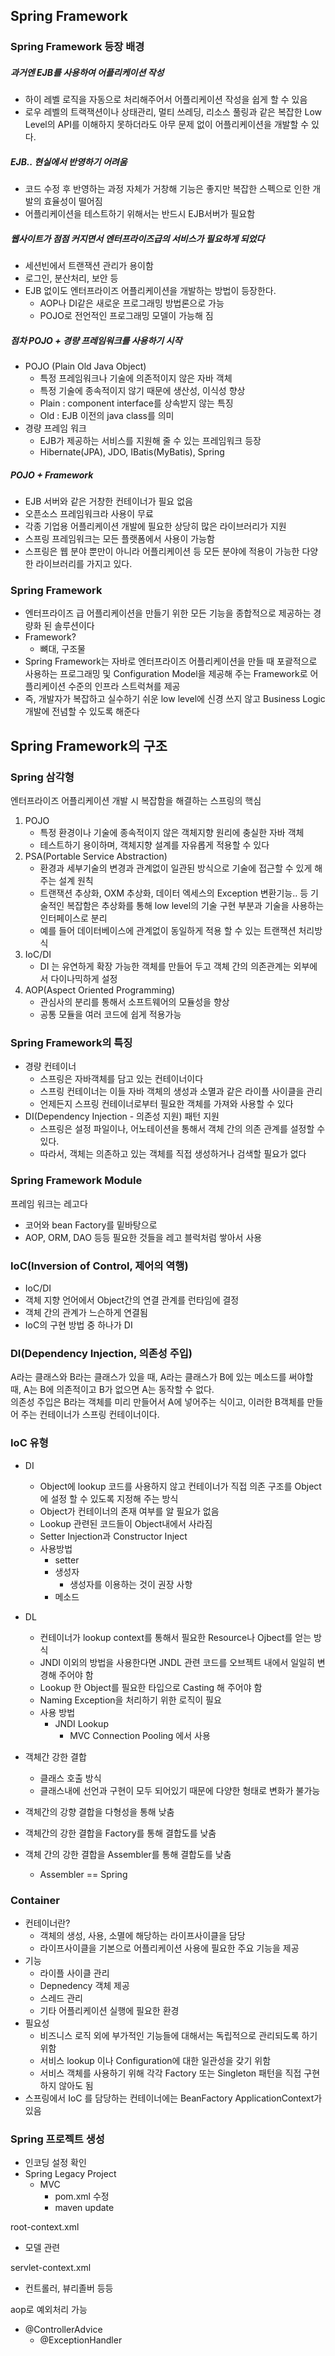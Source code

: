 ## Spring Framework

### Spring Framework 등장 배경

##### 과거엔 EJB를 사용하여 어플리케이션 작성
  - 하이 레벨 로직을 자동으로 처리해주어서 어플리케이션 작성을 쉽게 할 수 있음
  - 로우 레벨의 트랙잭션이나 상태관리, 멀티 쓰레딩, 리소스 풀링과 같은 복잡한 Low Level의 API를 이해하지 못하더라도 아무 문제 없이 어플리케이션을 개발할 수 있다.

##### EJB.. 현실에서 반영하기 어려움
  - 코드 수정 후 반영하는 과정 자체가 거창해 기능은 좋지만 복잡한 스펙으로 인한 개발의 효율성이 떨어짐
  - 어플리케이션을 테스트하기 위해서는 반드시 EJB서버가 필요함

##### 웹사이트가 점점 커지면서 엔터프라이즈급의 서비스가 필요하게 되었다
  - 세션빈에서 트랜잭션 관리가 용이함
  - 로그인, 분산처리, 보안 등
- EJB 없이도 엔터프라이즈 어플리케이션을 개발하는 방법이 등장한다.
  - AOP나 DI같은 새로운 프로그래밍 방법론으로 가능
  - POJO로 전언적인 프로그래밍 모델이 가능해 짐

##### 점차 POJO + 경량 프레임워크를 사용하기 시작
- POJO (Plain Old Java Object)
  - 특정 프레임워크나 기술에 의존적이지 않은 자바 객체
  - 특정 기술에 종속적이지 않기 때문에 생산성, 이식성 향상
  - Plain : component interface를 상속받지 않는 특징
  - Old : EJB 이전의 java class를 의미
- 경량 프레임 워크
  - EJB가 제공하는 서비스를 지원해 줄 수 있는 프레임워크 등장
  - Hibernate(JPA), JDO, IBatis(MyBatis), Spring

##### POJO + Framework
  - EJB 서버와 같은 거창한 컨테이너가 필요 없음
  - 오픈소스 프레임워크라 사용이 무료
  - 각종 기업용 어플리케이션 개발에 필요한 상당히 많은 라이브러리가 지원
  - 스프링 프레임워크는 모든 플랫폼에서 사용이 가능함
  - 스프링은 웹 분야 뿐만이 아니라 어플리케이션 등 모든 분야에 적용이 가능한 다양한 라이브러리를 가지고 있다.

### Spring Framework

- 엔터프라이즈 급 어플리케이션을 만들기 위한 모든 기능을 종합적으로 제공하는 경량화 된 솔루션이다
- Framework?
  - 뼈대, 구조물
- Spring Framework는 자바로 엔터프라이즈 어플리케이션을 만들 때 포괄적으로 사용하는 프로그래밍 및 Configuration Model을 제공해 주는 Framework로 어플리케이션 수준의 인프라 스트럭쳐를 제공
- 즉, 개발자가 복잡하고 실수하기 쉬운 low level에 신경 쓰지 않고 Business Logic 개발에 전념할 수 있도록 해준다

## Spring Framework의 구조

### Spring 삼각형

엔터프라이즈 어플리케이션 개발 시 복잡함을 해결하는 스프링의 핵심

1. POJO
   - 특정 환경이나 기술에 종속적이지 않은 객체지향 원리에 충실한 자바 객체
   - 테스트하기 용이하며, 객체지향 설계를 자유롭게 적용할 수 있다
2. PSA(Portable Service Abstraction)
   - 환경과 세부기술의 변경과 관계없이 일관된 방식으로 기술에 접근할 수 있게 해주는 설계 원칙
   - 트랜잭션 추상화, OXM 추상화, 데이터 엑세스의 Exception 변환기능.. 등 기술적인 복잡함은 추상화를 통해 low level의 기술 구현 부분과 기술을 사용하는 인터페이스로 분리
   - 예를 들어 데이터베이스에 관계없이 동일하게 적용 할 수 있는 트랜잭션 처리방식
3. IoC/DI
   - DI 는 유연하게 확장 가능한 객체를 만들어 두고 객체 간의 의존관계는 외부에서 다이나믹하게 설정
4. AOP(Aspect Oriented Programming)
   - 관심사의 분리를 통해서 소프트웨어의 모듈성을 향상
   - 공통 모듈을 여러 코드에 쉽게 적용가능

### Spring Framework의 특징

- 경량 컨테이너
  - 스프링은 자바객체를 담고 있는 컨테이너이다
  - 스프링 컨테이너는 이들 자바 객체의 생성과 소멸과 같은 라이플 사이클을 관리
  - 언제든지 스프링 컨테이너로부터 필요한 객체를 가져와 사용할 수 있다
- DI(Dependency Injection - 의존성 지원) 패턴 지원
  - 스프링은 설정 파일이나, 어노테이션을 통해서 객체 간의 의존 관계를 설정할 수 있다.
  - 따라서, 객체는 의존하고 있는 객체를 직접 생성하거나 검색할 필요가 없다

### Spring Framework Module

프레임 워크는 레고다

- 코어와 bean Factory를 밑바탕으로
- AOP, ORM, DAO 등등 필요한 것들을 레고 블럭처럼 쌓아서 사용

### IoC(Inversion of Control, 제어의 역행)

- IoC/DI
- 객체 지향 언어에서 Object간의 연결 관계를 런타임에 결정
- 객체 간의 관계가 느슨하게 연결됨
- IoC의 구현 방법 중 하나가 DI

### DI(Dependency Injection, 의존성 주입)

A라는 클래스와 B라는 클래스가 있을 때, A라는 클래스가 B에 있는 메소드를 써야할 때, A는 B에 의존적이고 B가 없으면 A는 동작할 수 없다.  
의존성 주입은 B라는 객체를 미리 만들어서 A에 넣어주는 식이고, 이러한 B객체를 만들어 주는 컨테이너가 스프링 컨테이너이다.

### IoC 유형

- DI
  - Object에 lookup 코드를 사용하지 않고 컨테이너가 직접 의존 구조를 Object에 설정 할 수 있도록 지정해 주는 방식
  - Object가 컨테이너의 존재 여부를 알 필요가 없음
  - Lookup 관련된 코드들이 Object내에서 사라짐
  - Setter Injection과 Constructor Inject
  - 사용방법
    - setter
    - 생성자
      - 생성자를 이용하는 것이 권장 사항
    - 메소드
- DL

  - 컨테이너가 lookup context를 통해서 필요한 Resource나 Ojbect를 얻는 방식
  - JNDI 이외의 방법을 사용한다면 JNDL 관련 코드를 오브젝트 내에서 일일히 변경해 주어야 함
  - Lookup 한 Object를 필요한 타입으로 Casting 해 주어야 함
  - Naming Exception을 처리하기 위한 로직이 필요
  - 사용 방법
    - JNDI Lookup
      - MVC Connection Pooling 에서 사용

- 객체간 강한 결합

  - 클래스 호출 방식
  - 클래스내에 선언과 구현이 모두 되어있기 때문에 다양한 형태로 변화가 불가능

- 객체간의 강향 결합을 다형성을 통해 낮춤
- 객체간의 강한 결합을 Factory를 통해 결합도를 낮춤
- 객체 간의 강한 결합을 Assembler를 통해 결합도를 낮춤
  - Assembler == Spring

### Container

- 컨테이너란?
  - 객체의 생성, 사용, 소멸에 해당하는 라이프사이클을 담당
  - 라이프사이클을 기본으로 어플리케이션 사용에 필요한 주요 기능을 제공
- 기능
  - 라이플 사이클 관리
  - Depnedency 객체 제공
  - 스레드 관리
  - 기타 어플리케이션 실행에 필요한 환경
- 필요성
  - 비즈니스 로직 외에 부가적인 기능들에 대해서는 독립적으로 관리되도록 하기 위함
  - 서비스 lookup 이나 Configuration에 대한 일관성을 갖기 위함
  - 서비스 객체를 사용하기 위해 각각 Factory 또는 Singleton 패턴을 직접 구현하지 않아도 됨
- 스프링에서 IoC 를 담당하는 컨테이너에는 BeanFactory ApplicationContext가 있음

### Spring 프로젝트 생성

- 인코딩 설정 확인
- Spring Legacy Project
  - MVC
    - pom.xml 수정
    - maven update

root-context.xml

- 모델 관련

servlet-context.xml

- 컨트롤러, 뷰리졸버 등등

aop로 예외처리 가능

- @ControllerAdvice
  - @ExceptionHandler

